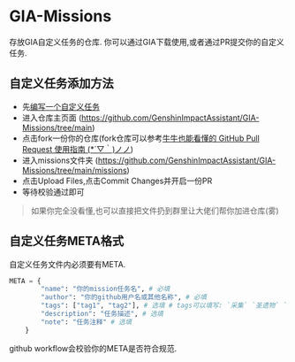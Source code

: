 # GIA-Missions
存放GIA自定义任务的仓库. 你可以通过GIA下载使用,或者通过PR提交你的自定义任务.

## 自定义任务添加方法
- 先[编写一个自定义任务](https://genshinimpactassistant.github.io/GIA-Document/#/zh_CN/dev/mission)
- 进入仓库主页面 (https://github.com/GenshinImpactAssistant/GIA-Missions/tree/main)
- 点击fork一份你的仓库(fork仓库可以参考[牛牛也能看懂的 GitHub Pull Request 使用指南 (*´▽｀)ノノ](https://maa.plus/docs/2.4-%E7%BA%AF%E7%BD%91%E9%A1%B5%E7%AB%AFPR%E6%95%99%E7%A8%8B.html))
- 进入missions文件夹 (https://github.com/GenshinImpactAssistant/GIA-Missions/tree/main/missions)
- 点击Upload Files,点击Commit Changes并开启一份PR
- 等待校验通过即可

> 如果你完全没看懂,也可以直接把文件扔到群里让大佬们帮你加进仓库(雾)

## 自定义任务META格式
自定义任务文件内必须要有META.

```python
META = {
        "name": "你的mission任务名", # 必填
        "author": "你的github用户名或其他名称", # 必填
        "tags": ["tag1", "tag2"], # 选填 # tags可以填写: `采集` `圣遗物` `战斗` `日常`
        "description": "任务描述", # 选填
        "note": "任务注释" # 选填
    }
```

github workflow会校验你的META是否符合规范.
